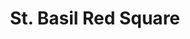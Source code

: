 ---
title: St. Basil Red Square 
tags: john
image: src/files/john/St_Basil_2000.jpg
imageBase: St_Basil
alt: Exterior of St. Basil's cathedral on Red Square in Moscow.  
location: Moscow, Russia
camera: Minolta X370
orientation: portrait
metaDescription: Exterior of St. Basil's cathedral on Red Square in Moscow. 
---